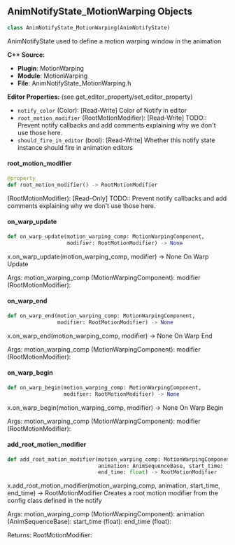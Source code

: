 ## AnimNotifyState_MotionWarping Objects

```python
class AnimNotifyState_MotionWarping(AnimNotifyState)
```

AnimNotifyState used to define a motion warping window in the animation

**C++ Source:**

- **Plugin**: MotionWarping
- **Module**: MotionWarping
- **File**: AnimNotifyState_MotionWarping.h

**Editor Properties:** (see get_editor_property/set_editor_property)

- ``notify_color`` (Color):  [Read-Write] Color of Notify in editor
- ``root_motion_modifier`` (RootMotionModifier):  [Read-Write]
  TODO:: Prevent notify callbacks and add comments explaining why we don't use those here.
- ``should_fire_in_editor`` (bool):  [Read-Write] Whether this notify state instance should fire in animation editors

<a id="unreal.AnimNotifyState_MotionWarping.root_motion_modifier"></a>

#### root_motion_modifier

```python
@property
def root_motion_modifier() -> RootMotionModifier
```

(RootMotionModifier):  [Read-Only]
TODO:: Prevent notify callbacks and add comments explaining why we don't use those here.

<a id="unreal.AnimNotifyState_MotionWarping.on_warp_update"></a>

#### on_warp_update

```python
def on_warp_update(motion_warping_comp: MotionWarpingComponent,
                   modifier: RootMotionModifier) -> None
```

x.on_warp_update(motion_warping_comp, modifier) -> None
On Warp Update

Args:
    motion_warping_comp (MotionWarpingComponent): 
    modifier (RootMotionModifier):

<a id="unreal.AnimNotifyState_MotionWarping.on_warp_end"></a>

#### on_warp_end

```python
def on_warp_end(motion_warping_comp: MotionWarpingComponent,
                modifier: RootMotionModifier) -> None
```

x.on_warp_end(motion_warping_comp, modifier) -> None
On Warp End

Args:
    motion_warping_comp (MotionWarpingComponent): 
    modifier (RootMotionModifier):

<a id="unreal.AnimNotifyState_MotionWarping.on_warp_begin"></a>

#### on_warp_begin

```python
def on_warp_begin(motion_warping_comp: MotionWarpingComponent,
                  modifier: RootMotionModifier) -> None
```

x.on_warp_begin(motion_warping_comp, modifier) -> None
On Warp Begin

Args:
    motion_warping_comp (MotionWarpingComponent): 
    modifier (RootMotionModifier):

<a id="unreal.AnimNotifyState_MotionWarping.add_root_motion_modifier"></a>

#### add_root_motion_modifier

```python
def add_root_motion_modifier(motion_warping_comp: MotionWarpingComponent,
                             animation: AnimSequenceBase, start_time: float,
                             end_time: float) -> RootMotionModifier
```

x.add_root_motion_modifier(motion_warping_comp, animation, start_time, end_time) -> RootMotionModifier
Creates a root motion modifier from the config class defined in the notify

Args:
    motion_warping_comp (MotionWarpingComponent): 
    animation (AnimSequenceBase): 
    start_time (float): 
    end_time (float): 

Returns:
    RootMotionModifier:

<a id="unreal.AttributeBasedRootMotionComponent"></a>